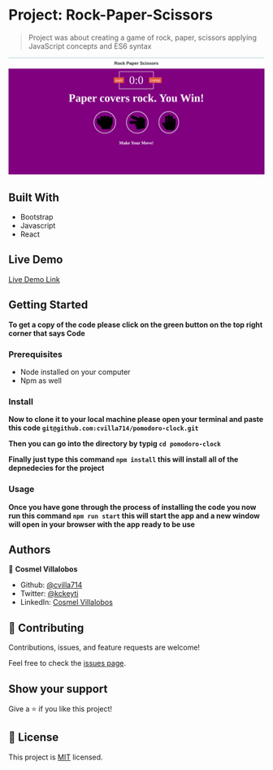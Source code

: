 # Project: Rock-Paper-Scissors

> Project was about creating a game of rock, paper, scissors
> applying JavaScript concepts and ES6 syntax

![screenshot](./app_screenshot.png)

## Built With

- Bootstrap
- Javascript
- React

## Live Demo

[Live Demo Link](https://cvilla714.github.io/pomodoro-clock/)

## Getting Started

**To get a copy of the code please click on the green button on the top right corner that says Code**

### Prerequisites

- Node installed on your computer
- Npm as well

### Install

**Now to clone it to your local machine please open your terminal and paste this code `git@github.com:cvilla714/pomodoro-clock.git`**

**Then you can go into the directory by typig `cd pomodoro-clock `**

**Finally just type this command `npm install` this will install all of the depnedecies for the project**

### Usage

**Once you have gone through the process of installing the code you now run this command `npm run start` this will start the app and a new window will open in your browser with the app ready to be use**

## Authors

👤 **Cosmel Villalobos**

- Github: [@cvilla714](https://github.com/cvilla714)
- Twitter: [@kckeyti](https://twitter.com/kckeyti)
- LinkedIn: [Cosmel Villalobos](https://www.linkedin.com/in/cosvilla/)

## 🤝 Contributing

Contributions, issues, and feature requests are welcome!

Feel free to check the [issues page](https://github.com/cvilla714/pomodoro-clock/pulls).

## Show your support

Give a ⭐️ if you like this project!

## 📝 License

This project is [MIT](https://github.com/cvilla714/pomodoro-clock/blob/master/LICENSE) licensed.
